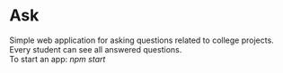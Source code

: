 # Ask
Simple web application for asking questions related to college projects. Every student can see all answered questions. 
<br />
To start an app: *npm start*
